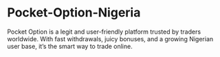 # Pocket-Option-Nigeria
Pocket Option is a legit and user-friendly platform trusted by traders worldwide. With fast withdrawals, juicy bonuses, and a growing Nigerian user base, it’s the smart way to trade online.

